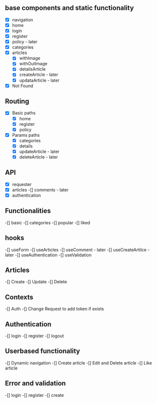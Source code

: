 ## base components and static functionality
-[X] navigation
-[X] home
-[X] login
-[X] register
-[X] policy - later
-[X] categories  
-[X] articles
   -[X] withImage  
   -[X] withOutImage 
   -[X] detailsArticle
   -[X] createArticle - later
   -[X] updataArticle - later
-[X] Not Found   

## Routing
-[X] Basic paths
   -[X] home
   -[X] register 
   -[X] policy 
-[X] Params paths
   -[X] categories
   -[X] details
   -[X] updateArticle - later
   -[X] deleteArticle - later
   
## API
-[X] requester
-[X] articles 
-[] comments - later
-[X] authentication

## Functionalities 
-[] basic
-[] categories
-[] popular
-[] liked

## hooks
-[] useForm
-[] useArticles
-[] useComment - later
-[] useCreateArtilce - later
-[] useAuthentication
-[] useValidation

## Articles
-[] Create
-[] Update
-[] Delete

## Contexts
-[] Auth
-[] Change Request to add token if exists 

## Authentication
-[] login
-[] register
-[] logout   

## Userbased functionality
-[] Dynamic navigation
-[] Create article
-[] Edit and Delete article
-[] Like article

## Error and validation
-[] login
-[] register
-[] create